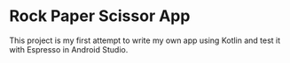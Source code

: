 # Rock Paper Scissor App

This project is my first attempt to write my own app using Kotlin and test it with Espresso in Android Studio.


